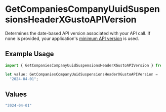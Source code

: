 # GetCompaniesCompanyUuidSuspensionsHeaderXGustoAPIVersion

Determines the date-based API version associated with your API call. If none is provided, your application's [minimum API version](https://docs.gusto.com/embedded-payroll/docs/api-versioning#minimum-api-version) is used.

## Example Usage

```typescript
import { GetCompaniesCompanyUuidSuspensionsHeaderXGustoAPIVersion } from "@gusto/embedded-api/models/operations/getcompaniescompanyuuidsuspensions.js";

let value: GetCompaniesCompanyUuidSuspensionsHeaderXGustoAPIVersion =
  "2024-04-01";
```

## Values

```typescript
"2024-04-01"
```